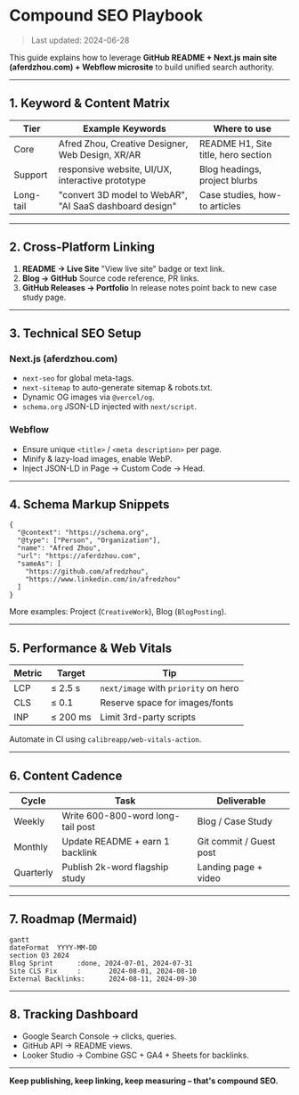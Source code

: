 # Compound SEO Playbook

> Last updated: 2024-06-28

This guide explains how to leverage **GitHub README + Next.js main site (aferdzhou.com) + Webflow microsite** to build unified search authority.

---

## 1. Keyword & Content Matrix

| Tier | Example Keywords | Where to use |
|------|------------------|--------------|
| Core | Afred Zhou, Creative Designer, Web Design, XR/AR | README H1, Site title, hero section |
| Support | responsive website, UI/UX, interactive prototype | Blog headings, project blurbs |
| Long-tail | "convert 3D model to WebAR", "AI SaaS dashboard design" | Case studies, how-to articles |

---

## 2. Cross-Platform Linking

1. **README → Live Site**
   "View live site" badge or text link.
2. **Blog → GitHub**
   Source code reference, PR links.
3. **GitHub Releases → Portfolio**
   In release notes point back to new case study page.

---

## 3. Technical SEO Setup

### Next.js (aferdzhou.com)

- `next-seo` for global meta-tags.
- `next-sitemap` to auto-generate sitemap & robots.txt.
- Dynamic OG images via `@vercel/og`.
- `schema.org` JSON-LD injected with `next/script`.

### Webflow

- Ensure unique `<title>` / `<meta description>` per page.
- Minify & lazy-load images, enable WebP.
- Inject JSON-LD in Page → Custom Code → Head.

---

## 4. Schema Markup Snippets

```json-ld
{
  "@context": "https://schema.org",
  "@type": ["Person", "Organization"],
  "name": "Afred Zhou",
  "url": "https://aferdzhou.com",
  "sameAs": [
    "https://github.com/afredzhou",
    "https://www.linkedin.com/in/afredzhou"
  ]
}
```

More examples: Project (`CreativeWork`), Blog (`BlogPosting`).

---

## 5. Performance & Web Vitals

| Metric | Target | Tip |
|--------|--------|-----|
| LCP | ≤ 2.5 s | `next/image` with `priority` on hero |
| CLS | ≤ 0.1 | Reserve space for images/fonts |
| INP | ≤ 200 ms | Limit 3rd-party scripts |

Automate in CI using `calibreapp/web-vitals-action`.

---

## 6. Content Cadence

| Cycle | Task | Deliverable |
|-------|------|------------|
| Weekly | Write 600-800-word long-tail post | Blog / Case Study |
| Monthly | Update README + earn 1 backlink | Git commit / Guest post |
| Quarterly | Publish 2k-word flagship study | Landing page + video |

---

## 7. Roadmap (Mermaid)

```mermaid
gantt
dateFormat  YYYY-MM-DD
section Q3 2024
Blog Sprint      :done, 2024-07-01, 2024-07-31
Site CLS Fix     :       2024-08-01, 2024-08-10
External Backlinks:      2024-08-11, 2024-09-30
```

---

## 8. Tracking Dashboard

- Google Search Console → clicks, queries.
- GitHub API → README views.
- Looker Studio → Combine GSC + GA4 + Sheets for backlinks.

---

**Keep publishing, keep linking, keep measuring – that's compound SEO.**
